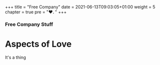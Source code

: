 +++
title = "Free Company"
date = 2021-06-13T09:03:05+01:00
weight = 5
chapter = true
pre = "<b>♥. </b>"
+++

### Free Company Stuff

# Aspects of Love

It's a thing